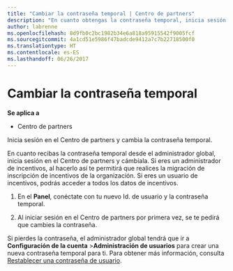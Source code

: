 ```yaml
---
title: "Cambiar la contraseña temporal | Centro de partners"
description: "En cuanto obtengas la contraseña temporal, inicia sesión en el Centro de partners y cámbiala."
author: labrenne
ms.openlocfilehash: 8d9fb0c2bc1982b34e6a818a95915542f9005fcf
ms.sourcegitcommit: 4a1cd51e5986f47badcde9412a7c7b22718500f0
ms.translationtype: HT
ms.contentlocale: es-ES
ms.lasthandoff: 06/26/2017
---
```

# <a name="change-your-temporary-password"></a>Cambiar la contraseña temporal

**Se aplica a**

-  Centro de partners

Inicia sesión en el Centro de partners y cambia la contraseña temporal.

En cuanto recibas la contraseña temporal desde el administrador global, inicia sesión en el Centro de partners y cámbiala. Si eres un administrador de incentivos, al hacerlo así te permitirá que realices la migración de inscripción de incentivos de la organización. Si eres un usuario de incentivos, podrás acceder a todos los datos de incentivos.

1.  En el **Panel**, conéctate con tu nuevo Id. de usuario y la contraseña temporal.

2.  Al iniciar sesión en el Centro de partners por primera vez, se te pedirá que cambies la contraseña.

Si pierdes la contraseña, el administrador global tendrá que ir a  **Configuración de la cuenta** >**Administración de usuarios** para crear una nueva contraseña temporal para ti.
Para obtener más información, consulta [Restablecer una contraseña de usuario](reset-a-user-password.md).


 

 



